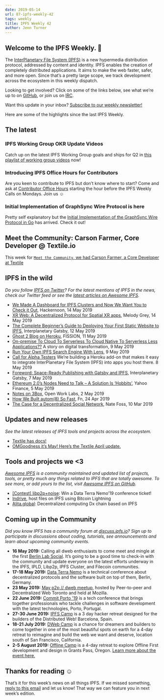 ```yaml
---
date: 2019-05-14
url: 87-ipfs-weekly-42
tags: weekly
title: IPFS Weekly 42
author: Jenn Turner
---
```


## Welcome to the IPFS Weekly. 👋

The [InterPlanetary File System (IPFS)](https://ipfs.io/) is a new hypermedia distribution protocol, addressed by content and identity. IPFS enables the creation of completely distributed applications. It aims to make the web faster, safer, and more open. Since that’s a pretty large scope, we track development across the ecosystem in this weekly dispatch.

Looking to get involved? Click on some of the links below, see what we’re up to on [GitHub](https://github.com/ipfs), or join us on [IRC](https://riot.im/app/#/room/#ipfs:matrix.org).

Want this update in your inbox? [Subscribe to our weekly newsletter!](http://eepurl.com/gL2Pi5)

Here are some of the highlights since the last IPFS Weekly.

## The latest

### IPFS Working Group OKR Update Videos
Catch up on the latest IPFS Working Group goals and ships for Q2 in [this playlist of working group videos](https://www.youtube.com/playlist?list=PLuhRWgmPaHtRUYCD_RyUw2ldU4lyoSXR1) now!

### Introducing IPFS Office Hours for Contributors
Are you keen to contribute to IPFS but don’t know where to start? Come and ask at [Contributor Office Hours](https://github.com/ipfs/community/issues/412) starting the hour before the IPFS Weekly Calls on Mondays. Join us ☺️

### Initial Implementation of GraphSync Wire Protocol is here
Pretty self explanatory but the [Initial Implementation of the GraphSync Wire Protocol in Go](https://github.com/ipfs/go-graphsync) has arrived. Check it out!

## Meet the Community: Carson Farmer, Core Developer @ Textile.io

This week for [`Meet the Community`, we had Carson Farmer, a Core Developer at Textile](https://blog.ipfs.io/meet-the-community-carson-farmer/)

## IPFS in the wild
*Do you follow [IPFS on Twitter](https://twitter.com/IPFSbot)? For the latest mentions of IPFS in the news, check our Twitter feed or see the [latest articles on Awesome IPFS](https://awesome.ipfs.io/articles/).*

+ [We Made A Dashboard for IPFS Clusters and Now We Want You to Check it Out](https://hackernoon.com/we-made-a-dashboard-for-ipfs-clusters-and-now-we-want-you-to-check-it-out-a87234629908), Hackernoon, 14 May 2019
+ [XR Web: A Decentralized Protocol for Spatial XR apps](https://medium.com/@melodygrey/xr-web-a-decentralized-protocol-for-spatial-xr-apps-d1538bfd80a7), Melody Grey, 14 May 2019
+ [The Complete Beginner’s Guide to Deploying Your First Static Website to IPFS](https://medium.com/interplanetary-gatsby/the-complete-beginners-guide-to-deploying-your-first-static-website-to-ipfs-103b27e8822e), Interplanetary Gatsby, 12 May 2019
+ [Ghost 2 Blog on Heroku](https://blog.fission.codes/ghost2-blog-on-heroku/), FISSION, 11 May 2019
+ [On-premise To Cloud To Serverless To Cloud Native To Serverless Less Applications??](https://medium.com/techietalks/on-premise-to-cloud-to-serverless-to-cloud-native-to-serverless-less-applications-7b80bf3e83d1) A story on digital transformation, 9 May 2019
+ [Run Your Own IPFS Search Engine With Lens](https://medium.com/@rtradetech/run-your-own-ipfs-search-engine-with-lens-c262fd9e5cc), 9 May 2019
+ [Call for Alpha Testers](https://blog.fission.codes/call-for-alpha-testers-heroku-ipfs-add-on/) We’re building a Heroku add-on that makes it easy to integrate InterPlanetary File System (IPFS) into apps you host there. 8 May 2019
+ [Foreword: Space-Ready Publishing with Gatsby and IPFS](https://medium.com/interplanetary-gatsby/foreword-space-ready-publishing-with-gatsby-and-ipfs-6afdcfec87f8), Interplanetary Gatsby, 7 May 2019
+ [Ethereum 2.0’s Nodes Need to Talk – A Solution Is ‘Hobbits’](https://finance.yahoo.com/news/ethereum-2-0-nodes-talk-123055815.html), Yahoo Finance, 5 May 2019
+ [Notes on 3Box](https://medium.com/open-work-labs/notes-on-3box-eba7cda4634b), Open Work Labs, 2 May 2019
+ [How We Built autom(8) So Fast](https://medium.com/fnproject/how-we-built-autom-8-so-fast-c4220b1160c2), Fn, 24 Apr 2019
+ [The Case for a Decentralized Social Network](https://medium.com/@npfoss/the-case-for-a-decentralized-social-network-2683b727abf5), Nate Foss, 10 Mar 2019


## Updates and new releases
*See the latest releases of IPFS tools and projects across the ecosystem.*

+ [Textile has docs!](https://docs.textile.io/)
+ [OMGoodness it’s May! Here’s the Textile April update.](https://medium.com/textileio/omgoodness-its-may-here-s-the-textile-april-update-98f77b3b4f32)


## Tools and projects we <3
*[Awesome IPFS](https://awesome.ipfs.io/) is a community maintained and updated list of projects, tools, or pretty much any things related to IPFS that are totally awesome. To see more, or add yours to the list, visit [Awesome IPFS on GitHub](https://github.com/ipfs/awesome-ipfs).*

+ [[Contest] libp2p+noise](https://github.com/libp2p/go-libp2p/issues/631): Win a Data Terra Nemo’19 conference ticket!
+ [Indrive](https://lndrive.space/), host files on IPFS using Bitcoin Lightning
+ [Alita.global](https://medium.com/@RalapXStartUp/alita-global-decentralized-computing-dx-chain-based-on-ipfs-cad0fc6133bb): Decentralized computing Dx chain based on IPFS


## Coming up in the Community
*Did you know IPFS has a community forum at [discuss.ipfs.io](https://discuss.ipfs.io/)? Sign up to participate in discussions about coding, tutorials, see announcements and learn about upcoming community events.*

+ **16 May 2019:** Calling all dweb enthusiasts to come meet and mingle at the first [Berlin Lab Social](https://www.meetup.com/IPFS-Berlin/events/261347119/). It’s going to be a good time to check-in with the community and update everyone on the latest efforts underway in the IPFS, IPLD, Libp2p, IPFS Cluster, and Filecoin communities.
+ **17-18 May 2019:** [Data Terra Nemo](https://dtn.is/) is a technical conference about decentralized protocols and the software built on top of them, Berlin, Germany.
+ **23 May 2019:** [May p2p // dweb meetup](https://www.meetup.com/p2p-and-dweb-toronto/events/258520223/), hosted by Peer-to-peer and Decentralized Web Toronto and held at Mozilla.
+ **22 June 2019:** [Commit Porto '19](https://commitporto.com/) is a tech conference that brings together professionals who tackle challenges in software development with the latest technologies, Porto, Portugal.
+ **27-30 June 2019:** [IPFS Camp](https://camp.ipfs.io/) is a 3 day hacker retreat designed for the builders of the Distributed Web! Barcelona, Spain.
+ **18-21 July 2019:** [DWeb Camp](https://dwebcamp.org/) is a chance for dreamers and builders to come together in one of the most beautiful spots on earth for a 4-day retreat to reimagine and build the web we want and deserve, location south of San Francisco, California.
+ **2-5 August 2019:** [Offline Camp](http://offlinefirst.org/camp/) is a 4-day retreat to explore Offline First development and design in Grants Pass, Oregon. [Learn more about the event here.](https://medium.com/offline-camp/announcing-offline-camp-v5-eb9111fdcc94)


## Thanks for reading ☺️

That’s it for this week’s news on all things IPFS. If we missed something, [reply to this email](mailto:newsletter@ipfs.io) and let us know! That way we can feature you in next week’s edition.
